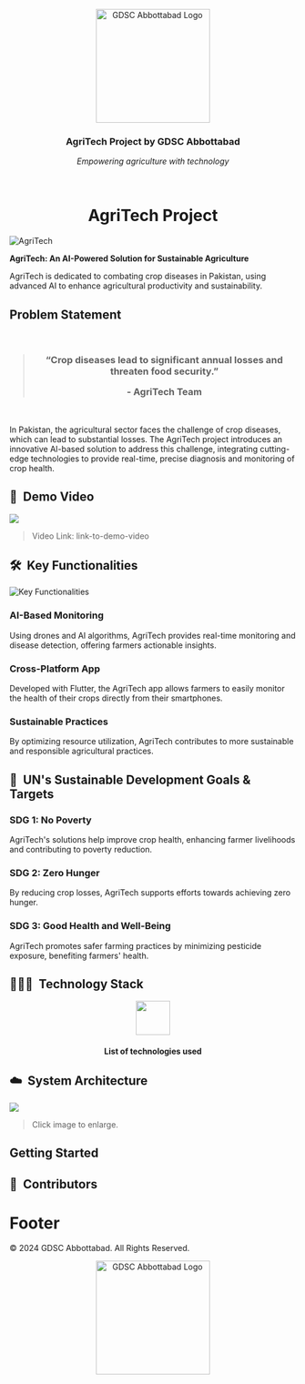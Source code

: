<br>
<div align="center">
    <div >
        <img width="200px" src="https://github.com/GDSC-cuiatd/team_raees/blob/main/assests/proj-logo.png" alt="GDSC Abbottabad Logo"/>
    </div>
    <div>
            <h3><b>AgriTech Project by GDSC Abbottabad</b></h3>
            <p><i>Empowering agriculture with technology</i></p>
    </div>      
</div>
<br>
<h1 align="center">AgriTech Project</h1>

![AgriTech](https://github.com/GDSC-cuiatd/team_raees/blob/main/assests/project.png) <!-- Replace with your image path -->

**AgriTech: An AI-Powered Solution for Sustainable Agriculture**

AgriTech is dedicated to combating crop diseases in Pakistan, using advanced AI to enhance agricultural productivity and sustainability.

## Problem Statement

<br/>
<blockquote align='center'>
<h3>“Crop diseases lead to significant annual losses and threaten food security.”

\- AgriTech Team

</h3>
</blockquote>
<br/>

In Pakistan, the agricultural sector faces the challenge of crop diseases, which can lead to substantial losses. The AgriTech project introduces an innovative AI-based solution to address this challenge, integrating cutting-edge technologies to provide real-time, precise diagnosis and monitoring of crop health.

## 🎥 &nbsp;Demo Video

<!-- Replace with your actual video thumbnail and link -->
<a href="link-to-demo-video"><img src="path/to/your/demo-video-thumbnail.png" /></a>

> Video Link: link-to-demo-video <!-- Replace with your video link -->

## 🛠️ &nbsp;Key Functionalities

![Key Functionalities](path/to/your/key-functionalities-image.png) <!-- Replace with your image path -->

### AI-Based Monitoring

Using drones and AI algorithms, AgriTech provides real-time monitoring and disease detection, offering farmers actionable insights.

### Cross-Platform App

Developed with Flutter, the AgriTech app allows farmers to easily monitor the health of their crops directly from their smartphones.

### Sustainable Practices

By optimizing resource utilization, AgriTech contributes to more sustainable and responsible agricultural practices.

## 🎯 &nbsp;UN's Sustainable Development Goals & Targets

### SDG 1: No Poverty

AgriTech's solutions help improve crop health, enhancing farmer livelihoods and contributing to poverty reduction.

### SDG 2: Zero Hunger

By reducing crop losses, AgriTech supports efforts towards achieving zero hunger.

### SDG 3: Good Health and Well-Being

AgriTech promotes safer farming practices by minimizing pesticide exposure, benefiting farmers' health.

## 👨🏻‍💻 &nbsp;Technology Stack

<!-- Replace with actual icons and technologies used -->
<div align="center">
<kbd>
<img src="path/to/your/tech-stack-icon.png" height="60" /> <!-- Replace with your icon path -->
</kbd>
<!-- Add more technologies as needed -->
</div>
<div align="center">
<h4>List of technologies used</h4> <!-- Replace with actual list of technologies used -->
</div>

## ☁️ &nbsp;System Architecture

<!-- If you have an architecture diagram, include it here -->
<a href="path/to/your/architecture-diagram.png">
<img src="path/to/your/architecture-diagram.png" target="_blank" />
</a>
<br />

> Click image to enlarge.

## Getting Started

<!-- Provide instructions on how to set up or run your project locally -->

## 👥 &nbsp;Contributors

<!-- List contributors and their roles; provide links to their profiles -->

# Footer

© 2024 GDSC Abbottabad. All Rights Reserved.

<div align="center">
    <img width="200px" src="path/to/gdsc-abbottabad-logo.png" alt="GDSC Abbottabad Logo"/> <!-- Replace with your GDSC logo path -->
</div>
